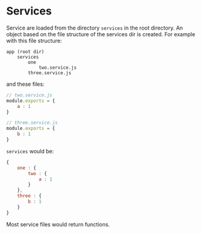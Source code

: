 # Services

Service are loaded from the directory `services` in the root directory. An object based on the file structure of the
services dir is created. For example with this file structure:

```
app (root dir)
    services
        one
            two.service.js
        three.service.js
```

and these files:

```javascript
// two.service.js
module.exports = {
    a : 1
}
```

```javascript
// three.service.js
module.exports = {
    b : 1
}
```

`services` would be:

```javascript
{
    one : {
        two : {
            a : 1
        }
    },
    three : {
        b : 1
    }
}
```

Most service files would return functions.
